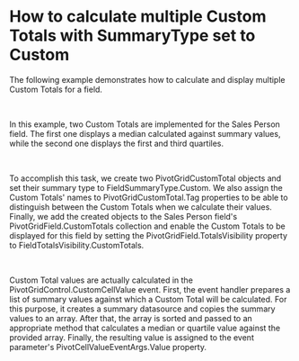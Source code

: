 # How to calculate multiple Custom Totals with SummaryType set to Custom


<p>The following example demonstrates how to calculate and display multiple Custom Totals for a field.</p><br />
<p>In this example, two Custom Totals are implemented for the Sales Person field. The first one displays a median calculated against summary values, while the second one displays the first and third quartiles.</p><br />
<p>To accomplish this task, we create two PivotGridCustomTotal objects and set their summary type to FieldSummaryType.Custom. We also assign the Custom Totals' names to PivotGridCustomTotal.Tag properties to be able to distinguish between the Custom Totals when we calculate their values. Finally, we add the created objects to the Sales Person field's PivotGridField.CustomTotals collection and enable the Custom Totals to be displayed for this field by setting the PivotGridField.TotalsVisibility property to FieldTotalsVisibility.CustomTotals.</p><br />
<p>Custom Total values are actually calculated in the PivotGridControl.CustomCellValue event. First, the event handler prepares a list of summary values against which a Custom Total will be calculated. For this purpose, it creates a summary datasource and copies the summary values to an array. After that, the array is sorted and passed to an appropriate method that calculates a median or quartile value against the provided array. Finally, the resulting value is assigned to the event parameter's PivotCellValueEventArgs.Value property.</p><br />
<br />


<br/>


